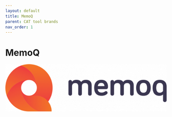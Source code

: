 ```yaml
---
layout: default
title: MemoQ
parent: CAT tool brands
nav_order: 1
---
```


# MemoQ

![](../../assets/images/memoq.png)
